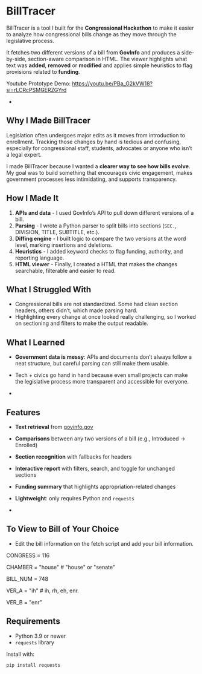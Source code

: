 # BillTracer

BillTracer is a tool I built for the **Congressional Hackathon** to make it easier to analyze how congressional bills change as they move through the legislative process.  

It fetches two different versions of a bill from **GovInfo** and produces a side-by-side, section-aware comparison in HTML. The viewer highlights what text was **added**, **removed** or **modified** and applies simple heuristics to flag provisions related to **funding**.

Youtube Prototype Demo: https://youtu.be/PBa_G2kVW18?si=rLCRcPSMGERZGYrd

-

## Why I Made BillTracer

Legislation often undergoes major edits as it moves from introduction to enrollment. Tracking those changes by hand is tedious and confusing, especially for congressional staff, students, advocates or anyone who isn’t a legal expert.  

I made BillTracer because I wanted a **clearer way to see how bills evolve**. My goal was to build something that encourages civic engagement, makes government processes less intimidating, and supports transparency.

## How I Made It

1. **APIs and data** - I used GovInfo’s API to pull down different versions of a bill.  
2. **Parsing** - I wrote a Python parser to split bills into sections (`SEC.`, DIVISION, TITLE, SUBTITLE, etc.).  
3. **Diffing engine** - I built logic to compare the two versions at the word level, marking insertions and deletions.  
4. **Heuristics** - I added keyword checks to flag funding, authority, and reporting language.  
5. **HTML viewer** - Finally, I created a HTML that makes the changes searchable, filterable and easier to read.

## What I Struggled With

- Congressional bills are not standardized. Some had clean section headers, others didn’t, which made parsing hard.  
- Highlighting every change at once looked really challenging, so I worked on sectioning and filters to make the output readable.  

## What I Learned

- **Government data is messy**: APIs and documents don’t always follow a neat structure, but careful parsing can still make them usable.  
- Tech + civics go hand in hand because even small projects can make the legislative process more transparent and accessible for everyone.  

-

## Features

- **Text retrieval** from [govinfo.gov](https://www.govinfo.gov/)  
- **Comparisons** between any two versions of a bill (e.g., Introduced -> Enrolled)  
- **Section recognition** with fallbacks for headers  
- **Interactive report** with filters, search, and toggle for unchanged sections  
- **Funding summary** that highlights appropriation-related changes  
- **Lightweight**: only requires Python and `requests`

-
## To View to Bill of Your Choice 

- Edit the bill information on the fetch script and add your bill information.
  
CONGRESS = 116

CHAMBER  = "house"   # "house" or "senate"

BILL_NUM = 748

VER_A    = "ih"      # ih, rh, eh, enr.

VER_B    = "enr"
 

## Requirements

- Python 3.9 or newer  
- `requests` library  

Install with:

```bash
pip install requests

